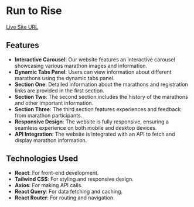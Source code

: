 # Run to Rise

[Live Site URL](https://enchanting-buttercream-05a923.netlify.app/)

## Features

- **Interactive Carousel**: Our website features an interactive carousel showcasing various marathon images and information.
- **Dynamic Tabs Panel**: Users can view information about different marathons using the dynamic tabs panel.
- **Section One**: Detailed information about the marathons and registration links are provided in the first section.
- **Section Two**: The second section includes the history of the marathons and other important information.
- **Section Three**: The third section features experiences and feedback from marathon participants.
- **Responsive Design**: The website is fully responsive, ensuring a seamless experience on both mobile and desktop devices.
- **API Integration**: The website is integrated with an API to fetch and display marathon information.

## Technologies Used

- **React**: For front-end development.
- **Tailwind CSS**: For styling and responsive design.
- **Axios**: For making API calls.
- **React Query**: For data fetching and caching.
- **React Router**: For routing and navigation.
